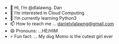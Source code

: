 - 👋 Hi, I’m @dlalawng. Dan 
- 👀 I’m interested in Cloud Computing
- 🌱 I’m currently learning Python3
- 📫 How to reach me ... danielvlalawng@gmail.com
- 😄 Pronouns: ...HE/HIM
- ⚡ Fun fact: ... My dog Momo is the cutest girl ever

<!---
dlalawng/dlalawng is a ✨ special ✨ repository because its `README.md` (this file) appears on your GitHub profile.
You can click the Preview link to take a look at your changes.
--->
